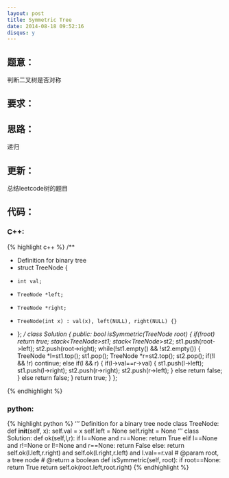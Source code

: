 ```yaml
---
layout: post
title: Symmetric Tree
date: 2014-08-18 09:52:16
disqus: y
---
```


## 题意：
判断二叉树是否对称

## 要求：


## 思路：
递归

## 更新：
总结leetcode树的题目

## 代码：

### C++:

{% highlight c++ %}
/**
 * Definition for binary tree
 * struct TreeNode {
 *     int val;
 *     TreeNode *left;
 *     TreeNode *right;
 *     TreeNode(int x) : val(x), left(NULL), right(NULL) {}
 * };
 */
class Solution {
public:
    bool isSymmetric(TreeNode *root) {
        if(!root)
            return true;
        stack<TreeNode*>st1;
        stack<TreeNode*>st2;
        st1.push(root->left);
        st2.push(root->right);
        while(!st1.empty() && !st2.empty())
        {
            TreeNode *l=st1.top();
            st1.pop();
            TreeNode *r=st2.top();
            st2.pop();
            if(!l && !r)
                continue;
            else if(l && r)
            {
                if(l->val==r->val)
                {
                    st1.push(l->left);
                    st1.push(l->right);
                    st2.push(r->right);
                    st2.push(r->left);
                }
                else
                    return false;
            }
            else
                return false;
        }
        return true;
    }
};


 {% endhighlight %}
### python:

{% highlight python %}
‘’’
 Definition for a  binary tree node
 class TreeNode:
     def __init__(self, x):
         self.val = x
         self.left = None
         self.right = None
‘’’
class Solution:
    def ok(self,l,r):
        if l==None and r==None:
            return True
        elif l==None and r!=None or l!=None and r==None:
            return False
        else:
            return self.ok(l.left,r.right) and self.ok(l.right,r.left) and l.val==r.val
    # @param root, a tree node
    # @return a boolean
    def isSymmetric(self, root):
        if root==None:
            return True
        return self.ok(root.left,root.right)
 {% endhighlight %}
